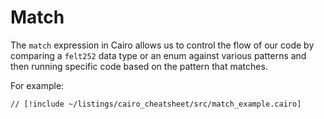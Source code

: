 # Match

The `match` expression in Cairo allows us to control the flow of our code by comparing a `felt252` data type or an enum against various patterns and then running specific code based on the pattern that matches.

For example:

```cairo
// [!include ~/listings/cairo_cheatsheet/src/match_example.cairo]
```
